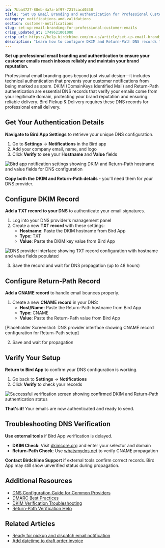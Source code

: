```yaml
---
id: 7bba4727-88eb-4a7a-bf97-7217cacd0350
title: "Set Up Email Branding and Authentication for Professional Customer Emails"
category: notifications-and-validations
section: customer-notifications
slug: set-up-email-branding-for-professional-customer-emails
crisp_updated_at: 1749621001000
crisp_url: https://help.birdchime.com/en-us/article/set-up-email-branding-for-professional-customer-emails-10v7eid/
description: "Learn how to configure DKIM and Return-Path DNS records to authenticate your customer emails, improve deliverability, and maintain professional branding in the Bird Pickup and Delivery app"
---
```


**Set up professional email branding and authentication to ensure your customer emails reach inboxes reliably and maintain your brand reputation.**

Professional email branding goes beyond just visual design—it includes technical authentication that prevents your customer notifications from being marked as spam. DKIM (DomainKeys Identified Mail) and Return-Path authentication are essential DNS records that verify your emails come from your legitimate domain, protecting your brand reputation and ensuring reliable delivery. Bird Pickup & Delivery requires these DNS records for professional email delivery.

## Get Your Authentication Details

**Navigate to Bird App Settings** to retrieve your unique DNS configuration.

1. Go to **Settings** → **Notifications** in the Bird app
2. Add your company email, name, and logo
3. Click **Verify** to see your **Hostname** and **Value** fields

![Bird app notification settings showing DKIM and Return-Path hostname and value fields for DNS configuration](https://storage.crisp.chat/users/helpdesk/website/-/c/a/8/2/ca826b447482b000/image-58_13y4uje.png)

**Copy both the DKIM and Return-Path details** - you'll need them for your DNS provider.

## Configure DKIM Record

**Add a TXT record to your DNS** to authenticate your email signatures.

1. Log into your DNS provider's management panel
2. Create a new **TXT record** with these settings:
   - **Hostname**: Paste the DKIM hostname from Bird App
   - **Type**: TXT
   - **Value**: Paste the DKIM key value from Bird App

![DNS provider interface showing TXT record configuration with hostname and value fields populated](https://storage.crisp.chat/users/helpdesk/website/-/c/a/8/2/ca826b447482b000/image_pbp8x7.png)

3. Save the record and wait for DNS propagation (up to 48 hours)

## Configure Return-Path Record

**Add a CNAME record** to handle email bounces properly.

1. Create a new **CNAME record** in your DNS:
   - **Host/Name**: Paste the Return-Path hostname from Bird App
   - **Type**: CNAME
   - **Value**: Paste the Return-Path value from Bird App

[Placeholder Screenshot: DNS provider interface showing CNAME record configuration for Return-Path setup]

2. Save and wait for propagation

## Verify Your Setup

**Return to Bird App** to confirm your DNS configuration is working.

1. Go back to **Settings** → **Notifications**
2. Click **Verify** to check your records

![Successful verification screen showing confirmed DKIM and Return-Path authentication status](https://storage.crisp.chat/users/helpdesk/website/-/c/a/8/2/ca826b447482b000/image-20_1pru7ty.png)

**That's it!** Your emails are now authenticated and ready to send.

## Troubleshooting DNS Verification

**Use external tools** if Bird App verification is delayed.

- **DKIM Check**: Visit [dkimcore.org](https://dkimcore.org/tools/keycheck.html) and enter your selector and domain
- **Return-Path Check**: Use [whatsmydns.net](https://www.whatsmydns.net/#CNAME/) to verify CNAME propagation

**Contact Birdchime Support** if external tools confirm correct records. Bird App may still show unverified status during propagation.

## Additional Resources

- [DNS Configuration Guide for Common Providers](https://postmarkapp.com/support/article/1090-resources-for-adding-dkim-and-return-path-records-to-dns-for-common-hosts-and-dns-providers)
- [DMARC Best Practices](https://postmarkapp.com/guides/dmarc)
- [DKIM Verification Troubleshooting](https://postmarkapp.com/support/article/1095-my-dkim-record-wont-verify)
- [Return-Path Verification Help](https://postmarkapp.com/support/article/1197-my-return-path-record-wont-verify)

## Related Articles

- [Ready for pickup and dispatch email notification](https://help.birdchime.com/en-us/article/ready-for-pickup-and-dispatch-email-notification-8o1c1h/)
- [Add datetime to draft order invoice](https://help.birdchime.com/en-us/article/add-datetime-to-draft-order-invoice-pmdpbi/)
